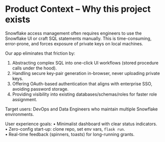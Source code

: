 # Product Context – Why this project exists

Snowflake access management often requires engineers to use the Snowflake UI or craft SQL statements manually. This is time-consuming, error-prone, and forces exposure of private keys on local machines.

Our app eliminates that friction by:
1. Abstracting complex SQL into one-click UI workflows (stored procedure calls under the hood).
2. Handling secure key-pair generation in-browser, never uploading private keys.
3. Offering OAuth-based authentication that aligns with enterprise SSO, avoiding password storage.
4. Providing visibility into existing databases/schemas/roles for faster role assignment.

Target users: DevOps and Data Engineers who maintain multiple Snowflake environments.

User experience goals:
• Minimalist dashboard with clear status indicators.  
• Zero-config start-up: clone repo, set env vars, `flask run`.  
• Real-time feedback (spinners, toasts) for long-running grants. 